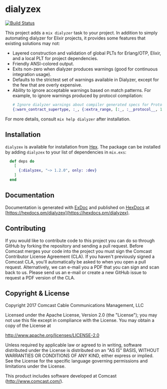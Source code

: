 # dialyzex

[![Build Status](https://travis-ci.org/Comcast/dialyzex.svg?branch=master)](https://travis-ci.org/Comcast/dialyzex)

This project adds a `mix dialyzer` task to your project. In addition
to simply automating dialyzer for Elixir projects, it provides some
features that existing solutions may not:

* Layered construction and validation of global PLTs for Erlang/OTP,
  Elixir, and a local PLT for project dependencies.
* Friendly ANSI-colored output.
* Exits non-zero when dialyzer produces warnings (good for continuous
  integration usage).
* Defaults to the strictest set of warnings available in Dialyzer,
  except for the few that are overly expensive.
* Ability to ignore acceptable warnings based on match patterns. For example,
  to ignore warnings produced by protocol compilation:
  ```elixir
  # Ignore dialyzer warnings about compiler generated specs for Protocols
  {:warn_contract_supertype, :_, {:extra_range, [:_, :__protocol__, 1, :_, :_]}}
  ```

For more details, consult `mix help dialyzer` after installation.

## Installation

`dialyzex` is available for installation
from [Hex](https://hex.pm). The package can be installed by adding
`dialyzex` to your list of dependencies in `mix.exs`:

```elixir
  def deps do
    [
      {:dialyzex, "~> 1.2.0", only: :dev}
    ]
  end
```

## Documentation

Documentation is generated with [ExDoc](https://github.com/elixir-lang/ex_doc)
and published on [HexDocs](https://hexdocs.pm) at
[https://hexdocs.pm/dialyzex](https://hexdocs.pm/dialyzex).

## Contributing

If you would like to contribute code to this project you can do so
through GitHub by forking the repository and sending a pull
request. Before Comcast merges your code into the project you must
sign the Comcast Contributor License Agreement (CLA). If you haven't
previously signed a Comcast CLA, you'll automatically be asked to when
you open a pull request. Alternatively, we can e-mail you a PDF that
you can sign and scan back to us. Please send us an e-mail or create a
new GitHub issue to request a PDF version of the CLA.

## Copyright & License

Copyright 2017 Comcast Cable Communications Management, LLC

Licensed under the Apache License, Version 2.0 (the "License");
you may not use this file except in compliance with the License.
You may obtain a copy of the License at

http://www.apache.org/licenses/LICENSE-2.0

Unless required by applicable law or agreed to in writing, software
distributed under the License is distributed on an "AS IS" BASIS,
WITHOUT WARRANTIES OR CONDITIONS OF ANY KIND, either express or implied.
See the License for the specific language governing permissions and
limitations under the License.

This product includes software developed at Comcast (http://www.comcast.com/).
